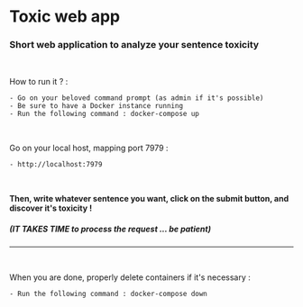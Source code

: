 # Toxic web app


### Short web application to analyze your sentence toxicity

<br>

How to run it ? :

    - Go on your beloved command prompt (as admin if it's possible)
    - Be sure to have a Docker instance running
    - Run the following command : docker-compose up

<br>

Go on your local host, mapping port 7979 :

    - http://localhost:7979

<br>

**Then, write whatever sentence you want, click on the submit button, and discover it's toxicity !**

##### (IT TAKES TIME to process the request ... be patient)

____________________________________________________________

<br>

When you are done, properly delete containers if it's necessary :
    
    - Run the following command : docker-compose down


